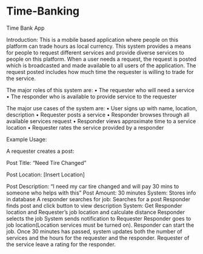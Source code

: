 # Time-Banking

Time Bank App

Introduction:
This is a mobile based application where people on this platform can trade hours as local currency. This system provides a means for people to request different services and provide diverse services to people on this platform. When a user needs a request, the request is posted which is broadcasted and made available to all users of the application. The request posted includes how much time the requester is willing to trade for the service.
 
The major roles of this system are:
• The requester who will need a service
• The responder who is available to provide service to the requester
 
The major use cases of the system are:
• User signs up with name, location, description
• Requester posts a service
• Responder browses through all available services request
• Responder views approximate time to a service location
• Requester rates the service provided by a responder
 
Example Usage:

A requester creates a post:

Post Title: “Need Tire Changed”

Post Location: [Insert Location]

Post Description: “I need my car tire changed and will pay 30 mins to someone who helps with this”
Post Amount: 30 minutes
System:
Stores info in database
A responder searches for job:
Searches for a post
Responder finds post and click button to view description
System:
Get Responder location and Requester’s job location and calculate distance
Responder selects the job
System sends notification to Requester
Responder goes to job location(Location services must be turned on). Responder can start the job.
Once 30 minutes has passed, system updates both the number of services and the hours for the requester and the responder. 
Requester of the service leave a rating for the responder. 

